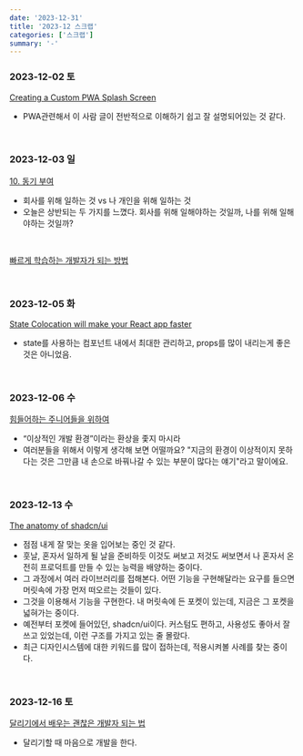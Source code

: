 ```yaml
---
date: '2023-12-31'
title: '2023-12 스크랩'
categories: ['스크랩']
summary: '-'
---
```


### 2023-12-02 토

[Creating a Custom PWA Splash Screen](https://www.simicart.com/blog/pwa-splash-screen/)

- PWA관련해서 이 사람 글이 전반적으로 이해하기 쉽고 잘 설명되어있는 것 같다.

<br/>

### 2023-12-03 일

[10. 동기 부여](https://brunch.co.kr/@cleancode/67)

- 회사를 위해 일하는 것 vs 나 개인을 위해 일하는 것
- 오늘은 상반되는 두 가지를 느꼈다. 회사를 위해 일해야하는 것일까, 나를 위해 일해야하는 것일까?

<br/>

[빠르게 학습하는 개발자가 되는 방법](https://yozm.wishket.com/magazine/detail/2334/?utm_source=stibee&utm_medium=email&utm_campaign=newsletter_yozm&utm_content=contents)

<br/>

### 2023-12-05 화

[State Colocation will make your React app faster](https://kentcdodds.com/blog/state-colocation-will-make-your-react-app-faster)

- state를 사용하는 컴포넌트 내에서 최대한 관리하고, props를 많이 내리는게 좋은 것은 아니었음.

<br/>

### 2023-12-06 수

[힘들어하는 주니어들을 위하여](https://velog.io/@bo-like-chicken/%ED%9E%98%EB%93%A4%EC%96%B4%ED%95%98%EB%8A%94-%EC%A3%BC%EB%8B%88%EC%96%B4%EB%93%A4%EC%9D%84-%EC%9C%84%ED%95%98%EC%97%AC)

- “이상적인 개발 환경”이라는 환상을 좇지 마시라
- 여러분들을 위해서 이렇게 생각해 보면 어떨까요? "지금의 환경이 이상적이지 못하다는 것은 그만큼 내 손으로 바꿔나갈 수 있는 부분이 많다는 얘기"라고 말이에요.

<br/>

### 2023-12-13 수

[The anatomy of shadcn/ui](https://manupa.dev/blog/anatomy-of-shadcn-ui)

- 점점 내게 잘 맞는 옷을 입어보는 중인 것 같다.
- 훗날, 혼자서 일하게 될 날을 준비하듯 이것도 써보고 저것도 써보면서 나 혼자서 온전히 프로덕트를 만들 수 있는 능력을 배양하는 중이다.
- 그 과정에서 여러 라이브러리를 접해본다. 어떤 기능을 구현해달라는 요구를 들으면 머릿속에 가장 먼저 떠오르는 것들이 있다.
- 그것을 이용해서 기능을 구현한다. 내 머릿속에 든 포켓이 있는데, 지금은 그 포켓을 넓혀가는 중이다.
- 예전부터 포켓에 들어있던, shadcn/ui이다. 커스텀도 편하고, 사용성도 좋아서 잘 쓰고 있었는데, 이런 구조를 가지고 있는 줄 몰랐다.
- 최근 디자인시스템에 대한 키워드를 많이 접하는데, 적용시켜볼 사례를 찾는 중이다.

<br/>

### 2023-12-16 토

[달리기에서 배우는 괜찮은 개발자 되는 법](https://medium.com/happyprogrammer-in-jeju/%EB%8B%AC%EB%A6%AC%EA%B8%B0%EC%97%90%EC%84%9C-%EB%B0%B0%EC%9A%B0%EB%8A%94-%EA%B4%9C%EC%B0%AE%EC%9D%80-%EA%B0%9C%EB%B0%9C%EC%9E%90-%EB%90%98%EB%8A%94-%EB%B2%95-b52d63ce16c7)

- 달리기할 때 마음으로 개발을 한다.
